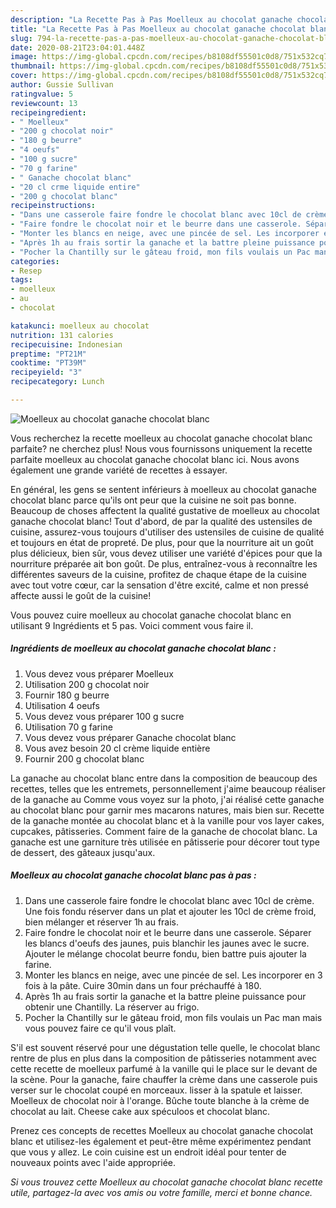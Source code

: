 ```yaml
---
description: "La Recette Pas à Pas Moelleux au chocolat ganache chocolat blanc"
title: "La Recette Pas à Pas Moelleux au chocolat ganache chocolat blanc"
slug: 794-la-recette-pas-a-pas-moelleux-au-chocolat-ganache-chocolat-blanc
date: 2020-08-21T23:04:01.448Z
image: https://img-global.cpcdn.com/recipes/b8108df55501c0d8/751x532cq70/moelleux-au-chocolat-ganache-chocolat-blanc-photo-principale-de-la-recette.jpg
thumbnail: https://img-global.cpcdn.com/recipes/b8108df55501c0d8/751x532cq70/moelleux-au-chocolat-ganache-chocolat-blanc-photo-principale-de-la-recette.jpg
cover: https://img-global.cpcdn.com/recipes/b8108df55501c0d8/751x532cq70/moelleux-au-chocolat-ganache-chocolat-blanc-photo-principale-de-la-recette.jpg
author: Gussie Sullivan
ratingvalue: 5
reviewcount: 13
recipeingredient:
- " Moelleux"
- "200 g chocolat noir"
- "180 g beurre"
- "4 oeufs"
- "100 g sucre"
- "70 g farine"
- " Ganache chocolat blanc"
- "20 cl crme liquide entire"
- "200 g chocolat blanc"
recipeinstructions:
- "Dans une casserole faire fondre le chocolat blanc avec 10cl de crème. Une fois fondu réserver dans un plat et ajouter les 10cl de crème froid, bien mélanger et réserver 1h au frais."
- "Faire fondre le chocolat noir et le beurre dans une casserole. Séparer les blancs d&#39;oeufs des jaunes, puis blanchir les jaunes avec le sucre. Ajouter le mélange chocolat beurre fondu, bien battre puis ajouter la farine."
- "Monter les blancs en neige, avec une pincée de sel. Les incorporer en 3 fois à la pâte. Cuire 30min dans un four préchauffé à 180."
- "Après 1h au frais sortir la ganache et la battre pleine puissance pour obtenir une Chantilly. La réserver au frigo."
- "Pocher la Chantilly sur le gâteau froid, mon fils voulais un Pac man mais vous pouvez faire ce qu&#39;il vous plaît."
categories:
- Resep
tags:
- moelleux
- au
- chocolat

katakunci: moelleux au chocolat 
nutrition: 131 calories
recipecuisine: Indonesian
preptime: "PT21M"
cooktime: "PT39M"
recipeyield: "3"
recipecategory: Lunch

---
```



![Moelleux au chocolat ganache chocolat blanc](https://img-global.cpcdn.com/recipes/b8108df55501c0d8/751x532cq70/moelleux-au-chocolat-ganache-chocolat-blanc-photo-principale-de-la-recette.jpg)

Vous recherchez la recette moelleux au chocolat ganache chocolat blanc parfaite? ne cherchez plus! Nous vous fournissons uniquement la recette parfaite moelleux au chocolat ganache chocolat blanc ici. Nous avons également une grande variété de recettes à essayer.

En général, les gens se sentent inférieurs à moelleux au chocolat ganache chocolat blanc parce qu'ils ont peur que la cuisine ne soit pas bonne. Beaucoup de choses affectent la qualité gustative de moelleux au chocolat ganache chocolat blanc! Tout d'abord, de par la qualité des ustensiles de cuisine, assurez-vous toujours d'utiliser des ustensiles de cuisine de qualité et toujours en état de propreté. De plus, pour que la nourriture ait un goût plus délicieux, bien sûr, vous devez utiliser une variété d'épices pour que la nourriture préparée ait bon goût. De plus, entraînez-vous à reconnaître les différentes saveurs de la cuisine, profitez de chaque étape de la cuisine avec tout votre cœur, car la sensation d'être excité, calme et non pressé affecte aussi le goût de la cuisine!

<!--inarticleads1-->

Vous pouvez cuire moelleux au chocolat ganache chocolat blanc en utilisant 9 Ingrédients et 5 pas. Voici comment vous faire il.

##### Ingrédients de moelleux au chocolat ganache chocolat blanc :

1. Vous devez vous préparer  Moelleux
1. Utilisation 200 g chocolat noir
1. Fournir 180 g beurre
1. Utilisation 4 oeufs
1. Vous devez vous préparer 100 g sucre
1. Utilisation 70 g farine
1. Vous devez vous préparer  Ganache chocolat blanc
1. Vous avez besoin 20 cl crème liquide entière
1. Fournir 200 g chocolat blanc


La ganache au chocolat blanc entre dans la composition de beaucoup des recettes, telles que les entremets, personnellement j&#39;aime beaucoup réaliser de la ganache au Comme vous voyez sur la photo, j&#39;ai réalisé cette ganache au chocolat blanc pour garnir mes macarons natures, mais bien sur. Recette de la ganache montée au chocolat blanc et à la vanille pour vos layer cakes, cupcakes, pâtisseries. Comment faire de la ganache de chocolat blanc. La ganache est une garniture très utilisée en pâtisserie pour décorer tout type de dessert, des gâteaux jusqu&#39;aux. 

<!--inarticleads2-->

##### Moelleux au chocolat ganache chocolat blanc pas à pas :

1. Dans une casserole faire fondre le chocolat blanc avec 10cl de crème. Une fois fondu réserver dans un plat et ajouter les 10cl de crème froid, bien mélanger et réserver 1h au frais.
1. Faire fondre le chocolat noir et le beurre dans une casserole. Séparer les blancs d&#39;oeufs des jaunes, puis blanchir les jaunes avec le sucre. Ajouter le mélange chocolat beurre fondu, bien battre puis ajouter la farine.
1. Monter les blancs en neige, avec une pincée de sel. Les incorporer en 3 fois à la pâte. Cuire 30min dans un four préchauffé à 180.
1. Après 1h au frais sortir la ganache et la battre pleine puissance pour obtenir une Chantilly. La réserver au frigo.
1. Pocher la Chantilly sur le gâteau froid, mon fils voulais un Pac man mais vous pouvez faire ce qu&#39;il vous plaît.


S&#39;il est souvent réservé pour une dégustation telle quelle, le chocolat blanc rentre de plus en plus dans la composition de pâtisseries notamment avec cette recette de moelleux parfumé à la vanille qui le place sur le devant de la scène. Pour la ganache, faire chauffer la crème dans une casserole puis verser sur le chocolat coupé en morceaux. lisser à la spatule et laisser. Moelleux de chocolat noir à l&#39;orange. Bûche toute blanche à la crème de chocolat au lait. Cheese cake aux spéculoos et chocolat blanc. 

<!--inarticleads1-->

<p>
Prenez ces concepts de recettes Moelleux au chocolat ganache chocolat blanc et utilisez-les également et peut-être même expérimentez pendant que vous y allez. Le coin cuisine est un endroit idéal pour tenter de nouveaux points avec l'aide appropriée.
</p>

<p>
<i>Si vous trouvez cette Moelleux au chocolat ganache chocolat blanc recette utile, partagez-la avec vos amis ou votre famille, merci et bonne chance.</i>
</p>
